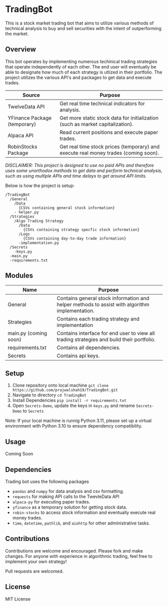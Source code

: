 # TradingBot

This is a stock market trading bot that aims to utilize various methods of technical analysis to buy and sell securities with the intent of outperforming the market. 

## Overview

This bot operates by implementing numerous techinical trading strategies that operate independently of each other. The end user will eventually be able to designate how much of each strategy is utlized in their portfolio. The project utilizes the various API's and packages to get data and execute trades.

| Source        | Purpose       |
| ------------- | ------------- |
| TwelveData API   | Get real time technical indicators for analysis.  |
| YFinance Package (temporary) | Get more static stock data for initialization (such as market capitalization). |
| Alpaca API       | Read current positions and execute paper trades.  |
| RobinStocks Package | Get real time stock prices (temporary) and execute real money trades (coming soon).  |

_DISCLAIMER: This project is designed to use no paid APIs and therefore uses some unorthodox methods to get data and perform technical analysis, such as using multiple APIs and time delays to get around API limits._

Below is how the project is setup:
```
/TradingBot
  /General
    /Data
      {CSVs containing general stock information}
    - helper.py
  /Strategies
    /Algo Trading Strategy 
      /Data
        {CSVs containing strategy specfic stock information}
      /Logs
        {CSVs containing day-to-day trade information}
      -implementation.py 
  /Secrets
    -keys.py
  -main.py
  -requirements.txt

```

## Modules

| Name | Purpose |
| ------------- | ------------- |
| General  | Contains general stock information and helper methods to assist with algorithm implementation.  |
| Strategies  | Contains each trading strategy and implementation  |
| main.py (coming soon) | Contains interface for end user to view all trading strategies and build their portfolio.  |
| requirements.txt  | Contains all dependencies. |
| Secrets  | Contains api keys. |

## Setup

1. Clone repository onto local machine ```git clone https://github.com/prajwalshah19/TradingBot.git``` 
2. Navigate to directory ```cd TradingBot ```
3. Install Dependencies ```pip install -r requirements.txt```
4. Open ```Secrets-Demo```, update the keys in ```keys.py``` and rename ```Secrets-Demo``` to ```Secrets```

Note: If your local machine is runnig Python 3.11, please set up a virtual environment with Python 3.10 to ensure dependency compatibility.

## Usage

Coming Soon

## Dependencies 

Trading bot uses the following packages 

* ```pandas``` and ```numpy``` for data analysis and csv formatting.
* ```requests``` for making API calls to the TwevleData API
* ```alpaca-py``` for executing paper trades.
* ```yfinance``` as a temporary solution for getting stock data.
* ```robin-stocks``` to access stock information and eventually execute real money trades.
* ```time```, ```datetime```, ```pathlib```, and ```aiohttp``` for other administrative tasks.

## Contributions

Contributions are welcome and encouraged. Please fork and make changes. For anyone with experience in algorithmic trading, feel free to implement your own strategy!

Pull requests are welcomed.

## License
MIT License




